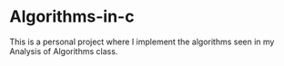 # Algorithms-in-c
This is a personal project where I implement the algorithms seen in my Analysis of Algorithms class.
